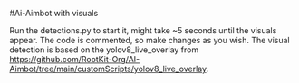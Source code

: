 #Ai-Aimbot with visuals

Run the detections.py to start it, might take ~5 seconds until the visuals appear. The code is commented, so make changes as you wish. The visual detection is based on the yolov8_live_overlay from https://github.com/RootKit-Org/AI-Aimbot/tree/main/customScripts/yolov8_live_overlay.
